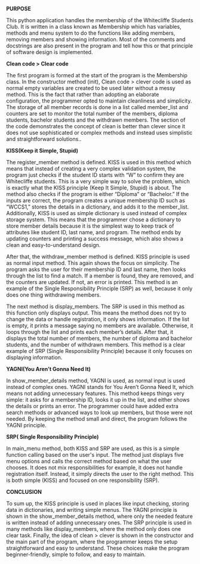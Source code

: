 
**PURPOSE**

This python application handles the membership of the Whitecliffe Students Club. It is written in a class known as Membership which has variables, methods and menu system to do the functions like adding members, removing members and showing information. Most of the comments and docstrings are also present in the program and tell how this or that principle of software design is implemented.

**Clean code > Clear code**

The first program is formed at the start of the program is the Membership class. In the constructor method (init), Clean code > clever code is used as normal empty variables are created to be used later without a messy method. This is the fact that rather than adopting an elaborate configuration, the programmer opted to maintain cleanliness and simplicity. The storage of all member records is done in a list called member_list and counters are set to monitor the total number of the members, diploma students, bachelor students and the withdrawn members. The section of the code demonstrates the concept of clean is better than clever since it does not use sophisticated or complex methods and instead uses simplistic and straightforward solutions..

**KISS(Keep it Simple, Stupid)**

The register_member method is defined. KISS is used in this method which means that instead of creating a very complex validation system, the program just checks if the student ID starts with “W” to confirm they are Whitecliffe students. This is a very simple way to solve the problem, which is exactly what the KISS principle (Keep It Simple, Stupid) is about. The method also checks if the program is either “Diploma” or “Bachelor.” If the inputs are correct, the program creates a unique membership ID such as “WCCS1,” stores the details in a dictionary, and adds it to the member_list. Additionally, KISS is used  as simple dictionary is used instead of complex storage system. This means that the programmer chose a dictionary to store member details because it is the simplest way to keep track of attributes like student ID, last name, and program. The method ends by updating counters and printing a success message, which also shows a clean and easy-to-understand design.

After that, the withdraw_member method is defined. KISS principle is used as normal input method. This again shows the focus on simplicity. The program asks the user for their membership ID and last name, then looks through the list to find a match. If a member is found, they are removed, and the counters are updated. If not, an error is printed. This method is an example of the Single Responsibility Principle (SRP) as well, because it only does one thing withdrawing members.

The next method is display_members. The SRP is used in this method as this function only displays output. This means the method does not try to change the data or handle registration, it only shows information. If the list is empty, it prints a message saying no members are available. Otherwise, it loops through the list and prints each member’s details. After that, it displays the total number of members, the number of diploma and bachelor students, and the number of withdrawn members. This method is a clear example of SRP (Single Responsibility Principle) because it only focuses on displaying information.

**YAGNI(You Aren’t Gonna Need It)**

In show_member_details method, YAGNI is used, as normal input is used instead of complex ones. YAGNI stands for You Aren’t Gonna Need It, which means not adding unnecessary features. This method keeps things very simple: it asks for a membership ID, looks it up in the list, and either shows the details or prints an error. The programmer could have added extra search methods or advanced ways to look up members, but those were not needed. By keeping the method small and direct, the program follows the YAGNI principle.

**SRP( Single Responsibility Principle)**

In main_menu method, both KISS and SRP are  used, as this is a simple function calling based on the user's input. The method just displays five menu options and calls the correct method based on what the user chooses. It does not mix responsibilities for example, it does not handle registration itself. Instead, it simply directs the user to the right method. This is both simple (KISS) and focused on one responsibility (SRP).

**CONCLUSION**

To sum up, the KISS principle is used in places like input checking, storing data in dictionaries, and writing simple menus. The YAGNI principle is shown in the show_member_details method, where only the needed feature is written instead of adding unnecessary ones. The SRP principle is used in many methods like display_members, where the method only does one clear task. Finally, the idea of clean > clever is shown in the constructor and the main part of the program, where the programmer keeps the setup straightforward and easy to understand. These choices make the program beginner-friendly, simple to follow, and easy to maintain.
